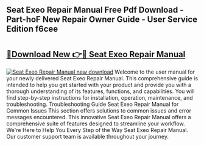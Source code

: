 ## Seat Exeo Repair Manual Free Pdf Download - Part-hoF New Repair Owner Guide - User Service Edition f6cee

# <h2><a href="http://bc53951.oget.top/?id=Seat+Exeo+Repair+Manual">🔗Download New 👉🔴 Seat Exeo Repair Manual</a></h2>

[![Seat Exeo Repair Manual new download](https://i.imgur.com/5g1atiW.png)](http://bc53951.oget.top/?id=Seat+Exeo+Repair+Manual)
Welcome to the user manual for your newly delivered Seat Exeo Repair Manual. This comprehensive guide is intended to help you get started with your product and provide you with a thorough understanding of its features, functions, and capabilities. You will find step-by-step instructions for installation, operation, maintenance, and troubleshooting. Troubleshooting Guide Seat Exeo Repair Manual for Common Issues This section offers solutions to common issues and error messages encountered. This innovative Seat Exeo Repair Manual offers a comprehensive suite of features designed to streamline your workflow. We're Here to Help You Every Step of the Way Seat Exeo Repair Manual. Our customer support team is available throughout your journey.

